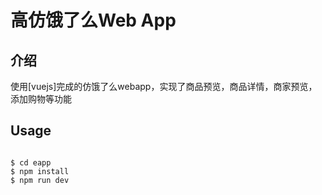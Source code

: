 # 高仿饿了么Web App

## 介绍

使用[vuejs]完成的仿饿了么webapp，实现了商品预览，商品详情，商家预览，添加购物等功能


## Usage

```

$ cd eapp
$ npm install
$ npm run dev
```
